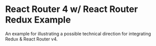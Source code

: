 # React Router 4 w/ React Router Redux Example
An example for illustrating a possible technical direction for integrating
Redux & React Router v4.

